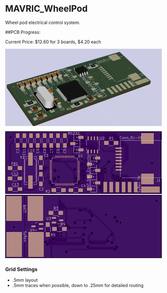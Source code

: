 MAVRIC_WheelPod
===============

Wheel pod electrical control system.

##PCB Progress:

Current Price: $12.60 for 3 boards, $4.20 each

![Board 3D](https://raw.githubusercontent.com/ISU-MAVRIC/MAVRIC_WheelPod/master/Hardware/Wheel%20Pod%20Board/Images/Wheel%20Pod%20Board%203d.png)

<img src="https://raw.githubusercontent.com/ISU-MAVRIC/MAVRIC_WheelPod/master/Hardware/Wheel%20Pod%20Board/Images/front%20osh.png" alt="'Wheel Pod Board Front"><br>
<img src="https://raw.githubusercontent.com/ISU-MAVRIC/MAVRIC_WheelPod/master/Hardware/Wheel%20Pod%20Board/Images/back%20osh.png" alt="Wheel Pod Board Back">

### Grid Settings
- .5mm layout
- .5mm traces when possible, down to .25mm for detailed routing
